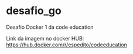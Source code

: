 # desafio_go
Desafio Docker 1 da code education

Link da imagem no docker HUB: https://hub.docker.com/r/espedito/codeeducation
